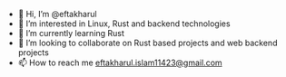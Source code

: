 - 👋 Hi, I’m @eftakharul
- 👀 I’m interested in Linux, Rust and backend technologies
- 🌱 I’m currently learning Rust
- 💞️ I’m looking to collaborate on Rust based projects and web backend projects
- 📫 How to reach me eftakharul.islam11423@gmail.com

